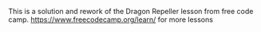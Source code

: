 This is a solution and rework of the Dragon Repeller lesson from free code camp.
https://www.freecodecamp.org/learn/ for more lessons
